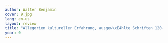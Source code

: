 ```yaml
---
author: Walter Benjamin
cover: 9.jpg
lang: en-us
layout: review
title: "Allegorien kultureller Erfahrung, ausgew\xE4hlte Schriften 120-1940"
year: 0
---
```


